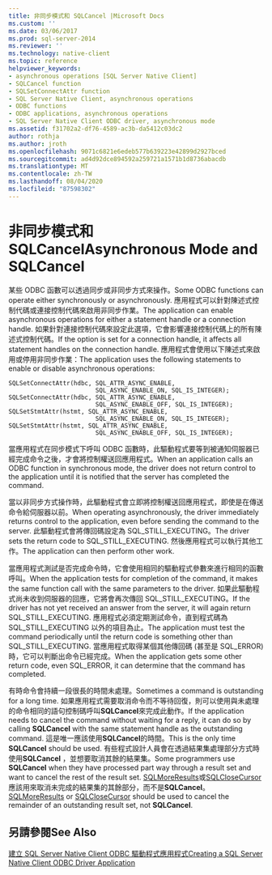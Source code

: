 ```yaml
---
title: 非同步模式和 SQLCancel |Microsoft Docs
ms.custom: ''
ms.date: 03/06/2017
ms.prod: sql-server-2014
ms.reviewer: ''
ms.technology: native-client
ms.topic: reference
helpviewer_keywords:
- asynchronous operations [SQL Server Native Client]
- SQLCancel function
- SQLSetConnectAttr function
- SQL Server Native Client, asynchronous operations
- ODBC functions
- ODBC applications, asynchronous operations
- SQL Server Native Client ODBC driver, asynchronous mode
ms.assetid: f31702a2-df76-4589-ac3b-da5412c03dc2
author: rothja
ms.author: jroth
ms.openlocfilehash: 9071c6821e6edeb577b639223e42899d2927bced
ms.sourcegitcommit: ad4d92dce894592a259721a1571b1d8736abacdb
ms.translationtype: MT
ms.contentlocale: zh-TW
ms.lasthandoff: 08/04/2020
ms.locfileid: "87598302"
---
```

# <a name="asynchronous-mode-and-sqlcancel"></a><span data-ttu-id="683c1-102">非同步模式和 SQLCancel</span><span class="sxs-lookup"><span data-stu-id="683c1-102">Asynchronous Mode and SQLCancel</span></span>
  <span data-ttu-id="683c1-103">某些 ODBC 函數可以透過同步或非同步方式來操作。</span><span class="sxs-lookup"><span data-stu-id="683c1-103">Some ODBC functions can operate either synchronously or asynchronously.</span></span> <span data-ttu-id="683c1-104">應用程式可以針對陳述式控制代碼或連接控制代碼來啟用非同步作業。</span><span class="sxs-lookup"><span data-stu-id="683c1-104">The application can enable asynchronous operations for either a statement handle or a connection handle.</span></span> <span data-ttu-id="683c1-105">如果針對連接控制代碼來設定此選項，它會影響連接控制代碼上的所有陳述式控制代碼。</span><span class="sxs-lookup"><span data-stu-id="683c1-105">If the option is set for a connection handle, it affects all statement handles on the connection handle.</span></span> <span data-ttu-id="683c1-106">應用程式會使用以下陳述式來啟用或停用非同步作業：</span><span class="sxs-lookup"><span data-stu-id="683c1-106">The application uses the following statements to enable or disable asynchronous operations:</span></span>  
  
```  
SQLSetConnectAttr(hdbc, SQL_ATTR_ASYNC_ENABLE,  
                        SQL_ASYNC_ENABLE_ON, SQL_IS_INTEGER);  
SQLSetConnectAttr(hdbc, SQL_ATTR_ASYNC_ENABLE,  
                        SQL_ASYNC_ENABLE_OFF, SQL_IS_INTEGER);  
SQLSetStmtAttr(hstmt, SQL_ATTR_ASYNC_ENABLE,  
                        SQL_ASYNC_ENABLE_ON, SQL_IS_INTEGER);  
SQLSetStmtAttr(hstmt, SQL_ATTR_ASYNC_ENABLE,  
                        SQL_ASYNC_ENABLE_OFF, SQL_IS_INTEGER);  
```  
  
 <span data-ttu-id="683c1-107">當應用程式在同步模式下呼叫 ODBC 函數時，此驅動程式要等到被通知伺服器已經完成命令之後，才會將控制權送回應用程式。</span><span class="sxs-lookup"><span data-stu-id="683c1-107">When an application calls an ODBC function in synchronous mode, the driver does not return control to the application until it is notified that the server has completed the command.</span></span>  
  
 <span data-ttu-id="683c1-108">當以非同步方式操作時，此驅動程式會立即將控制權送回應用程式，即使是在傳送命令給伺服器以前。</span><span class="sxs-lookup"><span data-stu-id="683c1-108">When operating asynchronously, the driver immediately returns control to the application, even before sending the command to the server.</span></span> <span data-ttu-id="683c1-109">此驅動程式會將傳回碼設定為 SQL_STILL_EXECUTING。</span><span class="sxs-lookup"><span data-stu-id="683c1-109">The driver sets the return code to SQL_STILL_EXECUTING.</span></span> <span data-ttu-id="683c1-110">然後應用程式可以執行其他工作。</span><span class="sxs-lookup"><span data-stu-id="683c1-110">The application can then perform other work.</span></span>  
  
 <span data-ttu-id="683c1-111">當應用程式測試是否完成命令時，它會使用相同的驅動程式參數來進行相同的函數呼叫。</span><span class="sxs-lookup"><span data-stu-id="683c1-111">When the application tests for completion of the command, it makes the same function call with the same parameters to the driver.</span></span> <span data-ttu-id="683c1-112">如果此驅動程式尚未收到伺服器的回應，它將會再次傳回 SQL_STILL_EXECUTING。</span><span class="sxs-lookup"><span data-stu-id="683c1-112">If the driver has not yet received an answer from the server, it will again return SQL_STILL_EXECUTING.</span></span> <span data-ttu-id="683c1-113">應用程式必須定期測試命令，直到程式碼為 SQL_STILL_EXECUTING 以外的項目為止。</span><span class="sxs-lookup"><span data-stu-id="683c1-113">The application must test the command periodically until the return code is something other than SQL_STILL_EXECUTING.</span></span> <span data-ttu-id="683c1-114">當應用程式取得某個其他傳回碼 (甚至是 SQL_ERROR) 時，它可以判斷出命令已經完成。</span><span class="sxs-lookup"><span data-stu-id="683c1-114">When the application gets some other return code, even SQL_ERROR, it can determine that the command has completed.</span></span>  
  
 <span data-ttu-id="683c1-115">有時命令會持續一段很長的時間未處理。</span><span class="sxs-lookup"><span data-stu-id="683c1-115">Sometimes a command is outstanding for a long time.</span></span> <span data-ttu-id="683c1-116">如果應用程式需要取消命令而不等待回復，則可以使用與未處理的命令相同的語句控制碼呼叫**SQLCancel**來完成此動作。</span><span class="sxs-lookup"><span data-stu-id="683c1-116">If the application needs to cancel the command without waiting for a reply, it can do so by calling **SQLCancel** with the same statement handle as the outstanding command.</span></span> <span data-ttu-id="683c1-117">這是唯一應該使用**SQLCancel**的時間。</span><span class="sxs-lookup"><span data-stu-id="683c1-117">This is the only time **SQLCancel** should be used.</span></span> <span data-ttu-id="683c1-118">有些程式設計人員會在透過結果集處理部分方式時使用**SQLCancel** ，並想要取消其餘的結果集。</span><span class="sxs-lookup"><span data-stu-id="683c1-118">Some programmers use **SQLCancel** when they have processed part way through a result set and want to cancel the rest of the result set.</span></span> <span data-ttu-id="683c1-119">[SQLMoreResults](../../native-client-odbc-api/sqlmoreresults.md)或[SQLCloseCursor](../../native-client-odbc-api/sqlclosecursor.md)應該用來取消未完成的結果集的其餘部分，而不是**SQLCancel**。</span><span class="sxs-lookup"><span data-stu-id="683c1-119">[SQLMoreResults](../../native-client-odbc-api/sqlmoreresults.md) or [SQLCloseCursor](../../native-client-odbc-api/sqlclosecursor.md) should be used to cancel the remainder of an outstanding result set, not **SQLCancel**.</span></span>  
  
## <a name="see-also"></a><span data-ttu-id="683c1-120">另請參閱</span><span class="sxs-lookup"><span data-stu-id="683c1-120">See Also</span></span>  
 [<span data-ttu-id="683c1-121">建立 SQL Server Native Client ODBC 驅動程式應用程式</span><span class="sxs-lookup"><span data-stu-id="683c1-121">Creating a SQL Server Native Client ODBC Driver Application</span></span>](creating-a-driver-application.md)  
  
  
